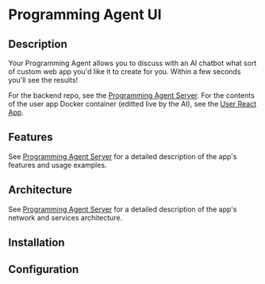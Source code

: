 # Programming Agent UI

## Description

Your Programming Agent allows you to discuss with an AI chatbot what sort of custom web app you'd like it to create for you. Within a few seconds you'll see the results! 

For the backend repo, see the [Programming Agent Server](https://github.com/stephen1cowley/programming-agent-server). For the contents of the user app Docker container (editted live by the AI), see the [User React App](https://github.com/stephen1cowley/user-react-app).

## Features
See [Programming Agent Server](https://github.com/stephen1cowley/programming-agent-server) for a detailed description of the app's features and usage examples.

## Architecture

See [Programming Agent Server](https://github.com/stephen1cowley/programming-agent-server) for a detailed description of the app's network and services architecture.


## Installation

## Configuration
